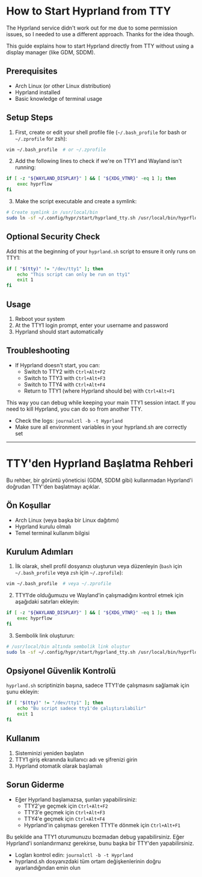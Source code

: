 # How to Start Hyprland from TTY

The Hyprland service didn't work out for me due to some permission issues, so I needed to use a different approach. Thanks for the idea though.

This guide explains how to start Hyprland directly from TTY without using a display manager (like GDM, SDDM).

## Prerequisites
- Arch Linux (or other Linux distribution)
- Hyprland installed
- Basic knowledge of terminal usage

## Setup Steps

1. First, create or edit your shell profile file (`~/.bash_profile` for bash or `~/.zprofile` for zsh):
```bash
vim ~/.bash_profile  # or ~/.zprofile
```

2. Add the following lines to check if we're on TTY1 and Wayland isn't running:
```bash
if [ -z "${WAYLAND_DISPLAY}" ] && [ "${XDG_VTNR}" -eq 1 ]; then
    exec hyprflow
fi
```

3. Make the script executable and create a symlink:
```bash
# Create symlink in /usr/local/bin
sudo ln -sf ~/.config/hypr/start/hyprland_tty.sh /usr/local/bin/hyprflow
```

## Optional Security Check
Add this at the beginning of your `hyprland.sh` script to ensure it only runs on TTY1:
```bash
if [ "$(tty)" != "/dev/tty1" ]; then
    echo "This script can only be run on tty1"
    exit 1
fi
```

## Usage
1. Reboot your system
2. At the TTY1 login prompt, enter your username and password
3. Hyprland should start automatically

## Troubleshooting
- If Hyprland doesn't start, you can:
  - Switch to TTY2 with `Ctrl+Alt+F2`
  - Switch to TTY3 with `Ctrl+Alt+F3`
  - Switch to TTY4 with `Ctrl+Alt+F4`
  - Return to TTY1 (where Hyprland should be) with `Ctrl+Alt+F1`
  
This way you can debug while keeping your main TTY1 session intact. If you need to kill Hyprland, you can do so from another TTY.
- Check the logs: `journalctl -b -t Hyprland`
- Make sure all environment variables in your hyprland.sh are correctly set

---

# TTY'den Hyprland Başlatma Rehberi

Bu rehber, bir görüntü yöneticisi (GDM, SDDM gibi) kullanmadan Hyprland'i doğrudan TTY'den başlatmayı açıklar.

## Ön Koşullar
- Arch Linux (veya başka bir Linux dağıtımı)
- Hyprland kurulu olmalı
- Temel terminal kullanım bilgisi

## Kurulum Adımları

1. İlk olarak, shell profil dosyanızı oluşturun veya düzenleyin (`bash` için `~/.bash_profile` veya `zsh` için `~/.zprofile`):
```bash
vim ~/.bash_profile  # veya ~/.zprofile
```

2. TTY1'de olduğumuzu ve Wayland'in çalışmadığını kontrol etmek için aşağıdaki satırları ekleyin:
```bash
if [ -z "${WAYLAND_DISPLAY}" ] && [ "${XDG_VTNR}" -eq 1 ]; then
    exec hyprflow
fi
```

3. Sembolik link oluşturun:
```bash
# /usr/local/bin altında sembolik link oluştur
sudo ln -sf ~/.config/hypr/start/hyprland_tty.sh /usr/local/bin/hyprflow
```

## Opsiyonel Güvenlik Kontrolü
`hyprland.sh` scriptinizin başına, sadece TTY1'de çalışmasını sağlamak için şunu ekleyin:
```bash
if [ "$(tty)" != "/dev/tty1" ]; then
    echo "Bu script sadece tty1'de çalıştırılabilir"
    exit 1
fi
```

## Kullanım
1. Sisteminizi yeniden başlatın
2. TTY1 giriş ekranında kullanıcı adı ve şifrenizi girin
3. Hyprland otomatik olarak başlamalı

## Sorun Giderme
- Eğer Hyprland başlamazsa, şunları yapabilirsiniz:
  - TTY2'ye geçmek için `Ctrl+Alt+F2`
  - TTY3'e geçmek için `Ctrl+Alt+F3`
  - TTY4'e geçmek için `Ctrl+Alt+F4`
  - Hyprland'in çalışması gereken TTY1'e dönmek için `Ctrl+Alt+F1`
  
Bu şekilde ana TTY1 oturumunuzu bozmadan debug yapabilirsiniz. Eğer Hyprland'i sonlandırmanız gerekirse, bunu başka bir TTY'den yapabilirsiniz.
- Logları kontrol edin: `journalctl -b -t Hyprland`
- hyprland.sh dosyanızdaki tüm ortam değişkenlerinin doğru ayarlandığından emin olun
